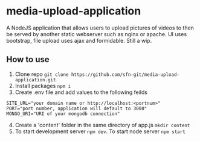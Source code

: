# media-upload-application

A NodeJS application that allows users to upload pictures of videos to then be served by another static webserver such as nginx or apache. 
UI uses bootstrap, file upload uses ajax and formidable.
Still a wip. 

## How to use
1. Clone repo
`git clone https://github.com/sfn-git/media-upload-application.git`
2. Install packages
`npm i`
3. Create .env file and add values to the following feilds
```
SITE_URL="your domain name or http://localhost:<portnum>"
PORT="port number, application will default to 3000"
MONGO_URI="URI of your mongodb connection"
```
4. Create a 'content' folder in the same directory of app.js
`mkdir content`
5. To start development server `npm dev`. To start node server `npm start`
